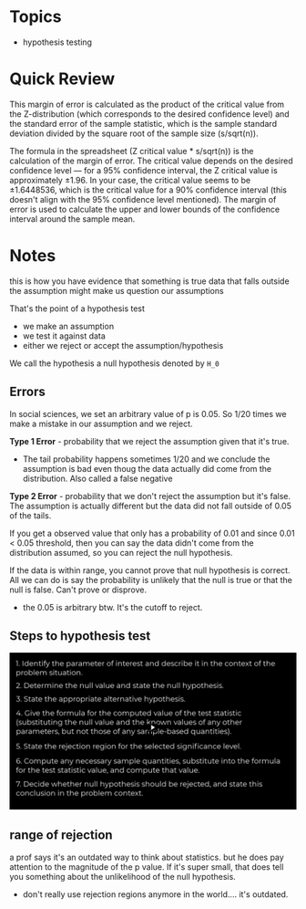 # Topics
- hypothesis testing


# Quick Review

This margin of error is calculated as the product of the critical value from the Z-distribution (which corresponds to the desired confidence level) and the standard error of the sample statistic, which is the sample standard deviation divided by the square root of the sample size (s/sqrt(n)).

The formula in the spreadsheet (Z critical value * s/sqrt(n)) is the calculation of the margin of error. The critical value depends on the desired confidence level — for a 95% confidence interval, the Z critical value is approximately ±1.96. In your case, the critical value seems to be ±1.6448536, which is the critical value for a 90% confidence interval (this doesn't align with the 95% confidence level mentioned). The margin of error is used to calculate the upper and lower bounds of the confidence interval around the sample mean.

# Notes

this is how you have evidence that something is true
data that falls outside the assumption might make us question our assumptions

That's the point of a hypothesis test
- we make an assumption
- we test it against data
- either we reject or accept the assumption/hypothesis

We call the hypothesis a null hypothesis denoted by `H_0`


## Errors
In social sciences, we set an arbitrary value of p is 0.05. So 1/20 times we make a mistake in our assumption and we reject. 

**Type 1 Error** - probability that we reject the assumption given that it's true. 
- The tail probability happens sometimes 1/20 and we conclude the assumption is bad even thoug the data actually did come from the distribution. Also called a false negative

**Type 2 Error** - probability that we don't reject the assumption but it's false. The assumption is actually different but the data did not fall outside of 0.05 of the tails.

If you get a observed value that only has a probability of 0.01 and since 0.01 < 0.05 threshold, then you can say the data didn't come from the distribution assumed, so you can reject the null hypothesis.


If the data is within range, you cannot prove that null hypothesis is correct. All we can do is say the probability is unlikely that the null is true or that the null is false. Can't prove or disprove.
- the 0.05 is arbitrary btw. It's the cutoff to reject.


## Steps to hypothesis test
![chap8_hypothesis_testing_steps.png](images/chap8_hypothesis_testing_steps.png)


## range of rejection
a prof says it's an outdated way to think about statistics. but he does pay attention to the magnitude of the p value. If it's super small, that does tell you something about the unlikelihood of the null hypothesis.
- don't really use rejection regions anymore in the world.... it's outdated.
